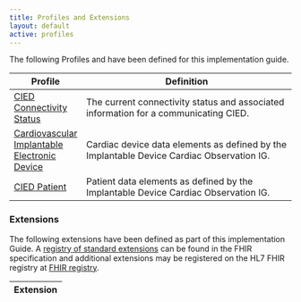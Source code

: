 ```yaml
---
title: Profiles and Extensions
layout: default
active: profiles
---
```


The following Profiles and have been defined for this implementation guide.

<div>
	<table class="grid">
		<thead>
			<tr>
			  <th width="25%">Profile</th>
			  <th width="75%">Definition</th>
			</tr>
		</thead>
		<tbody>
          <tr>
            <td><a href="StructureDefinition-CIEDConnectivityStatus.html">CIED Connectivity Status</a></td>
            <td>The current connectivity status and associated information for a communicating CIED.</td>
          </tr>
          <tr>
            <td><a href="StructureDefinition-CIEDDevice.html">Cardiovascular Implantable Electronic Device</a></td>
            <td>Cardiac device data elements as defined by the Implantable Device Cardiac Observation IG.</td>
          </tr>
          <tr>
            <td><a href="StructureDefinition-CIEDPatient.html">CIED Patient</a></td>
            <td>Patient data elements as defined by the Implantable Device Cardiac Observation IG.</td>
          </tr>
        </tbody>
    </table>
</div>

### Extensions

The following extensions have been defined as part of this implementation Guide. A [registry of standard extensions]({{site.data.fhir.path}}extensibility-registry.html) can be found in the FHIR specification and additional extensions may be registered on the HL7 FHIR registry at [FHIR registry](http://hl7.org/fhir/registry).

|Extension|
|:----|
